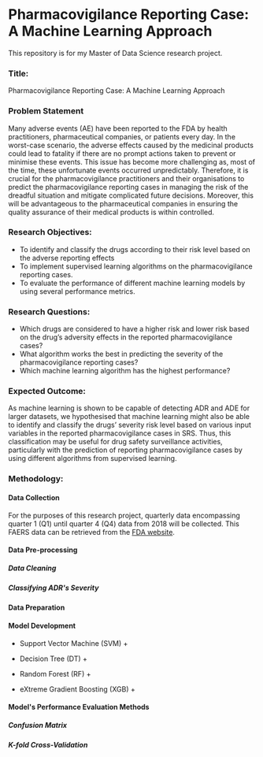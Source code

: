# Pharmacovigilance Reporting Case: A Machine Learning Approach

This repository is for my Master of Data Science research project.


### Title: 

Pharmacovigilance Reporting Case: A Machine Learning Approach

### Problem Statement

Many adverse events (AE) have been reported to the FDA by health practitioners, pharmaceutical companies, or patients every day. In the worst-case scenario, the adverse effects caused by the medicinal products could lead to fatality if there are no prompt actions taken to prevent or minimise these events. This issue has become more challenging as, most of the time, these unfortunate events occurred unpredictably. Therefore, it is crucial for the pharmacovigilance practitioners and their organisations to predict the pharmacovigilance reporting cases in managing the risk of the dreadful situation and mitigate complicated future decisions. Moreover, this will be advantageous to the pharmaceutical companies in ensuring the quality assurance of their medical products is within controlled.

### Research Objectives:

+ To identify and classify the drugs according to their risk level based on the adverse reporting effects
+ To implement supervised learning algorithms on the pharmacovigilance reporting cases.
+ To evaluate the performance of different machine learning models by using several performance metrics.

### Research Questions:

+ Which drugs are considered to have a higher risk and lower risk based on the drug’s adversity effects in the reported pharmacovigilance cases?
+ What algorithm works the best in predicting the severity of the pharmacovigilance reporting cases?
+ Which machine learning algorithm has the highest performance?

### Expected Outcome:

As machine learning is shown to be capable of detecting ADR and ADE for larger datasets, we hypothesised that machine learning might also be able to identify and classify the drugs’ severity risk level based on various input variables in the reported pharmacovigilance cases in SRS. Thus, this classification may be useful for drug safety surveillance activities, particularly with the prediction of reporting pharmacovigilance cases by using different algorithms from supervised learning.

### Methodology:

#### Data Collection

For the purposes of this research project, quarterly data encompassing quarter 1 (Q1) until quarter 4 (Q4) data from 2018 will be collected. This FAERS data can be retrieved from the [FDA website](https://fis.fda.gov/extensions/FPD-QDE-FAERS/FPD-QDE-FAERS.html).

#### Data Pre-processing

  ##### Data Cleaning


  ##### Classifying ADR's Severity


  #### Data Preparation


#### Model Development

  * Support Vector Machine (SVM)
    +

  * Decision Tree (DT)
    +

  * Random Forest (RF)
    +

  * eXtreme Gradient Boosting (XGB)
    +

#### Model's Performance Evaluation Methods

  ##### Confusion Matrix


  ##### K-fold Cross-Validation



